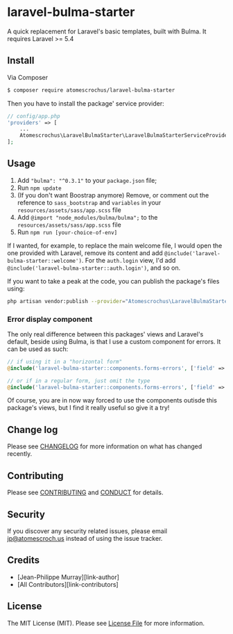 # laravel-bulma-starter

A quick replacement for Laravel's basic templates, built with Bulma. It requires Laravel >= 5.4

## Install

Via Composer

``` bash
$ composer require atomescrochus/laravel-bulma-starter
```

Then you have to install the package' service provider:

```php
// config/app.php
'providers' => [
    ...
    Atomescrochus\LaravelBulmaStarter\LaravelBulmaStarterServiceProvider::class,
];
```

## Usage

1. Add `"bulma": "^0.3.1"` to your `package.json` file;
2. Run `npm update`
3. (If you don't want Boostrap anymore) Remove, or comment out the reference to `sass_bootstrap` and `variables` in your `resources/assets/sass/app.scss` file
4. Add `@import "node_modules/bulma/bulma";` to the `resources/assets/sass/app.scss` file
5. Run `npm run [your-choice-of-env]`

If I wanted, for example, to replace the main welcome file, I would open the one provided with Laravel, remove its content and add `@include('laravel-bulma-starter::welcome')`. For the `auth.login` view, I'd add `@include('laravel-bulma-starter::auth.login')`, and so on.

If you want to take a peak at the code, you can publish the package's files using:

```bash
php artisan vendor:publish --provider="Atomescrochus\LaravelBulmaStarter\LaravelBulmaStarterServiceProvider" --tag="views"
```

### Error display component

The only real difference between this packages' views and Laravel's default, beside using Bulma, is that I use a custom component for errors. It can be used as such:

```php
// if using it in a "horizontal form"
@include('laravel-bulma-starter::components.forms-errors', ['field' => 'nameOfField', 'type' => 'horizontal'])

// or if in a regular form, just omit the type
@include('laravel-bulma-starter::components.forms-errors', ['field' => 'nameOfField'])
```

Of course, you are in now way forced to use the components outisde this package's views, but I find it really useful so give it a try!

## Change log

Please see [CHANGELOG](CHANGELOG.md) for more information on what has changed recently.

## Contributing

Please see [CONTRIBUTING](CONTRIBUTING.md) and [CONDUCT](CONDUCT.md) for details.

## Security

If you discover any security related issues, please email jp@atomescroch.us instead of using the issue tracker.

## Credits

- [Jean-Philippe Murray][link-author]
- [All Contributors][link-contributors]

## License

The MIT License (MIT). Please see [License File](LICENSE.md) for more information.
